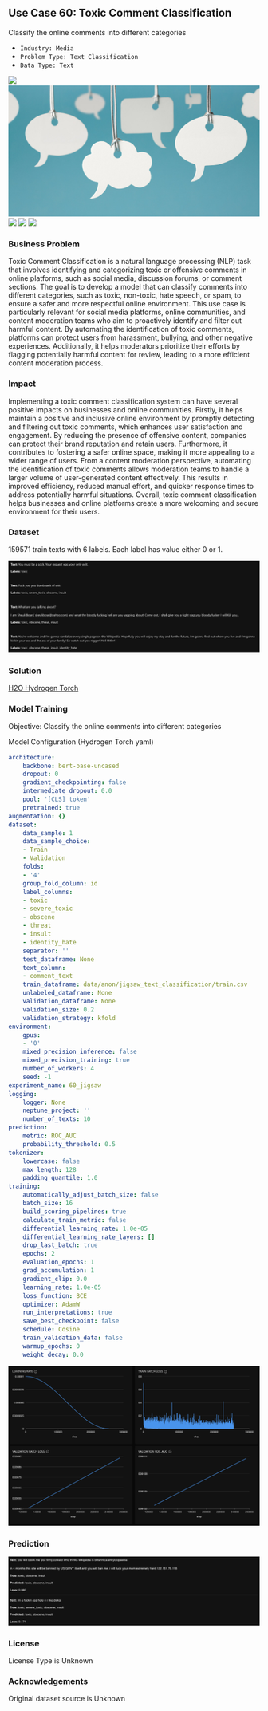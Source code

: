 ## Use Case 60: Toxic Comment Classification

Classify the online comments into different categories

- `Industry: Media`
- `Problem Type: Text Classification`
- `Data Type: Text`

![](https://github.com/h2oai/ht-catalog/blob/646864e3c695f7c721514159bd6c59520dab7438/Assets/use-cases/wikipedia_toxic_comments/cover.png)
![](https://github.com/h2oai/ht-catalog/blob/646864e3c695f7c721514159bd6c59520dab7438/Assets/use-cases/wikipedia_toxic_comments/cover.jpg)
![](https://github.com/h2oai/ht-catalog/blob/646864e3c695f7c721514159bd6c59520dab7438/Assets/use-cases/wikipedia_toxic_comments/cover.jpeg)
![](https://github.com/h2oai/ht-catalog/blob/646864e3c695f7c721514159bd6c59520dab7438/Assets/use-cases/wikipedia_toxic_comments/cover.webp)
![](https://github.com/h2oai/ht-catalog/blob/646864e3c695f7c721514159bd6c59520dab7438/Assets/use-cases/wikipedia_toxic_comments/cover)

### Business Problem 

Toxic Comment Classification is a natural language processing (NLP) task that involves identifying and categorizing toxic or offensive comments in online platforms, such as social media, discussion forums, or comment sections. The goal is to develop a model that can classify comments into different categories, such as toxic, non-toxic, hate speech, or spam, to ensure a safer and more respectful online environment. This use case is particularly relevant for social media platforms, online communities, and content moderation teams who aim to proactively identify and filter out harmful content. By automating the identification of toxic comments, platforms can protect users from harassment, bullying, and other negative experiences. Additionally, it helps moderators prioritize their efforts by flagging potentially harmful content for review, leading to a more efficient content moderation process.

### Impact

Implementing a toxic comment classification system can have several positive impacts on businesses and online communities. Firstly, it helps maintain a positive and inclusive online environment by promptly detecting and filtering out toxic comments, which enhances user satisfaction and engagement. By reducing the presence of offensive content, companies can protect their brand reputation and retain users. Furthermore, it contributes to fostering a safer online space, making it more appealing to a wider range of users. From a content moderation perspective, automating the identification of toxic comments allows moderation teams to handle a larger volume of user-generated content effectively. This results in improved efficiency, reduced manual effort, and quicker response times to address potentially harmful situations. Overall, toxic comment classification helps businesses and online platforms create a more welcoming and secure environment for their users.

### Dataset

159571 train texts with 6 labels. Each label has value either 0 or 1. 

![train data](https://github.com/h2oai/ht-catalog/blob/646864e3c695f7c721514159bd6c59520dab7438/Assets/use-cases/wikipedia_toxic_comments/train%20data.png)

### Solution

[H2O Hydrogen Torch](https://docs.h2o.ai/h2o-hydrogen-torch/)

### Model Training

Objective: Classify the online comments into different categories

Model Configuration (Hydrogen Torch yaml)

```yaml
architecture:
    backbone: bert-base-uncased
    dropout: 0
    gradient_checkpointing: false
    intermediate_dropout: 0.0
    pool: '[CLS] token'
    pretrained: true
augmentation: {}
dataset:
    data_sample: 1
    data_sample_choice:
    - Train
    - Validation
    folds:
    - '4'
    group_fold_column: id
    label_columns:
    - toxic
    - severe_toxic
    - obscene
    - threat
    - insult
    - identity_hate
    separator: ''
    test_dataframe: None
    text_column:
    - comment_text
    train_dataframe: data/anon/jigsaw_text_classification/train.csv
    unlabeled_dataframe: None
    validation_dataframe: None
    validation_size: 0.2
    validation_strategy: kfold
environment:
    gpus:
    - '0'
    mixed_precision_inference: false
    mixed_precision_training: true
    number_of_workers: 4
    seed: -1
experiment_name: 60_jigsaw
logging:
    logger: None
    neptune_project: ''
    number_of_texts: 10
prediction:
    metric: ROC_AUC
    probability_threshold: 0.5
tokenizer:
    lowercase: false
    max_length: 128
    padding_quantile: 1.0
training:
    automatically_adjust_batch_size: false
    batch_size: 16
    build_scoring_pipelines: true
    calculate_train_metric: false
    differential_learning_rate: 1.0e-05
    differential_learning_rate_layers: []
    drop_last_batch: true
    epochs: 2
    evaluation_epochs: 1
    grad_accumulation: 1
    gradient_clip: 0.0
    learning_rate: 1.0e-05
    loss_function: BCE
    optimizer: AdamW
    run_interpretations: true
    save_best_checkpoint: false
    schedule: Cosine
    train_validation_data: false
    warmup_epochs: 0
    weight_decay: 0.0

```

![chart](https://github.com/h2oai/ht-catalog/blob/646864e3c695f7c721514159bd6c59520dab7438/Assets/use-cases/wikipedia_toxic_comments/chart.png)


### Prediction

![Predictions](https://github.com/h2oai/ht-catalog/blob/646864e3c695f7c721514159bd6c59520dab7438/Assets/use-cases/wikipedia_toxic_comments/Validation%20Predictions.png)

### License

License Type is Unknown

### Acknowledgements

Original dataset source is Unknown
